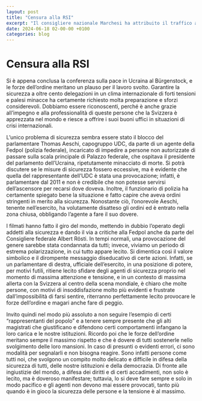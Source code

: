 ```yaml
---
layout: post
title: "Censura alla RSI"
excerpt: "Il consigliere nazionale Marchesi ha attribuito il traffico all’aumento degli stranieri in Svizzera, semplificando un problema complesso. L’articolo critica la RSI per aver abbandonato il suo ruolo informativo a favore di una narrazione più allineata alla destra, censurando voci critiche e limitando il confronto aperto, un pilastro della tradizione politica svizzera. [...]"
date: 2024-06-18 02-00-00 +0100
categories: blog
---
```


# Censura alla RSI

Si è appena conclusa la conferenza sulla pace in Ucraina al Bürgenstock, e le forze dell’ordine meritano un plauso per il lavoro svolto. Garantire la sicurezza a oltre cento delegazioni in un clima internazionale di forti tensioni e palesi minacce ha certamente richiesto molta preparazione e sforzi considerevoli. Dobbiamo essere riconoscenti, perché è anche grazie all’impegno e alla professionalità di queste persone che la Svizzera è apprezzata nel mondo e riesce a offrire i suoi buoni uffici in situazioni di crisi internazionali.

L’unico problema di sicurezza sembra essere stato il blocco del parlamentare Thomas Aeschi, capogruppo UDC, da parte di un agente della Fedpol (polizia federale), incaricato di impedire a persone non autorizzate di passare sulla scala principale di Palazzo federale, che ospitava il presidente del parlamento dell’Ucraina, ripetutamente minacciato di morte. Si potrà discutere se le misure di sicurezza fossero eccessive, ma è evidente che quella del rappresentante dell’UDC è stata una provocazione; infatti, è parlamentare dal 2011 e non è credibile che non potesse servirsi dell’ascensore per recarsi dove doveva. Inoltre, il funzionario di polizia ha certamente spiegato bene la situazione e fatto capire che aveva ordini stringenti in merito alla sicurezza. Nonostante ciò, l’onorevole Aeschi, tenente nell’esercito, ha volutamente disatteso gli ordini ed è entrato nella zona chiusa, obbligando l’agente a fare il suo dovere.

I filmati hanno fatto il giro del mondo, mettendo in dubbio l’operato degli addetti alla sicurezza e dando il via a critiche alla Fedpol anche da parte del Consigliere federale Albert Rösti. In tempi normali, una provocazione del genere sarebbe stata condannata da tutti; invece, viviamo un periodo di estrema polarizzazione, in cui tutto appare lecito. Si dimentica così il valore simbolico e il dirompente messaggio diseducativo di certe azioni. Infatti, se un parlamentare di destra, ufficiale dell’esercito, in una posizione di potere, per motivi futili, ritiene lecito sfidare degli agenti di sicurezza proprio nel momento di massima attenzione e tensione, e in un contesto di massima allerta con la Svizzera al centro della scena mondiale, è chiaro che molte persone, con motivi di insoddisfazione molto più evidenti e frustrate dall’impossibilità di farsi sentire, riterranno perfettamente lecito provocare le forze dell’ordine e magari anche fare di peggio.

Invito quindi nel modo più assoluto a non seguire l’esempio di certi “rappresentanti del popolo” e a tenere sempre presente che gli alti magistrati che giustificano e difendono certi comportamenti infangano la loro carica e le nostre istituzioni. Ricordo poi che le forze dell’ordine meritano sempre il massimo rispetto e che è dovere di tutti sostenerle nello svolgimento delle loro mansioni. In caso di presunti o evidenti errori, ci sono modalità per segnalarli e non bisogna reagire. Sono infatti persone come tutti noi, che svolgono un compito molto delicato e difficile in difesa della sicurezza di tutti, delle nostre istituzioni e della democrazia. 
Di fronte alle ingiustizie del mondo, a difesa dei diritti e di certi accadimenti, non solo è lecito, ma è doveroso manifestare; tuttavia, lo si deve fare sempre e solo in modo pacifico e gli agenti non devono mai essere provocati, tanto più quando è in gioco la sicurezza delle persone e la tensione è al massimo.


